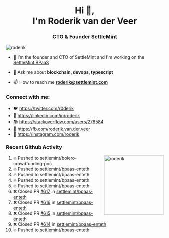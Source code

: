 <h1 align="center">Hi 👋,<br/> I'm Roderik van der Veer</h1>
<h3 align="center">CTO & Founder SettleMint</h3>

<p align="left"> <img src="https://komarev.com/ghpvc/?username=roderik" alt="roderik" /> </p>

- 🔭 I’m the founder and CTO of SettleMint and I'm working on the [SettleMint BPaaS](https://settlemint.com)

- 💬 Ask me about **blockchain, devops, typescript**

- 📫 How to reach me **roderik@settlemint.com**



### Connect with me:

- 🐦 https://twitter.com/r0derik
- 🏢 https://linkedin.com/in/roderik
- 📚 https://stackoverflow.com/users/278584
- 🙊 https://fb.com/roderik.van.der.veer
- 📸 https://instagram.com/roderik

### Recent Github Activity
<img src="https://github-readme-stats.vercel.app/api?username=roderik&show_icons=true&count_private=true" alt="roderik" align="right" height="190" />

<!--START_SECTION:activity-->
1. 🔥 Pushed to settlemint/bolero-crowdfunding-poc
2. 🔥 Pushed to settlemint/bpaas-enteth
3. 🔥 Pushed to settlemint/bpaas-enteth
4. 🔥 Pushed to settlemint/bpaas-enteth
5. 🔥 Pushed to settlemint/bpaas-enteth
6. ❌ Closed PR [#617](https://github.com/settlemint/bpaas-enteth/pull/617) in [settlemint/bpaas-enteth](https://github.com/settlemint/bpaas-enteth)
7. ❌ Closed PR [#616](https://github.com/settlemint/bpaas-enteth/pull/616) in [settlemint/bpaas-enteth](https://github.com/settlemint/bpaas-enteth)
8. ❌ Closed PR [#615](https://github.com/settlemint/bpaas-enteth/pull/615) in [settlemint/bpaas-enteth](https://github.com/settlemint/bpaas-enteth)
9. ❌ Closed PR [#614](https://github.com/settlemint/bpaas-enteth/pull/614) in [settlemint/bpaas-enteth](https://github.com/settlemint/bpaas-enteth)
10. 🔥 Pushed to settlemint/bpaas-enteth
<!--END_SECTION:activity-->